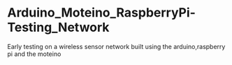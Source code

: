 Arduino_Moteino_RaspberryPi-Testing_Network
===========================================

Early testing on a wireless sensor network built using the arduino,raspberry pi and the moteino 
